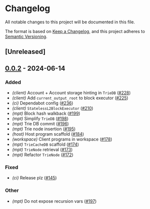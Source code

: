 # Changelog
All notable changes to this project will be documented in this file.

The format is based on [Keep a Changelog](https://keepachangelog.com/en/1.0.0/),
and this project adheres to [Semantic Versioning](https://semver.org/spec/v2.0.0.html).

## [Unreleased]

## [0.0.2](https://github.com/moongate-forks/kona/compare/kona-mpt-v0.0.1...kona-mpt-v0.0.2) - 2024-06-14

### Added
- *(client)* Account + Account storage hinting in `TrieDB` ([#228](https://github.com/moongate-forks/kona/pull/228))
- *(client)* Add `current_output_root` to block executor ([#225](https://github.com/moongate-forks/kona/pull/225))
- *(ci)* Dependabot config ([#236](https://github.com/moongate-forks/kona/pull/236))
- *(client)* `StatelessL2BlockExecutor` ([#210](https://github.com/moongate-forks/kona/pull/210))
- *(mpt)* Block hash walkback ([#199](https://github.com/moongate-forks/kona/pull/199))
- *(mpt)* Simplify `TrieDB` ([#198](https://github.com/moongate-forks/kona/pull/198))
- *(mpt)* Trie DB commit ([#196](https://github.com/moongate-forks/kona/pull/196))
- *(mpt)* Trie node insertion ([#195](https://github.com/moongate-forks/kona/pull/195))
- *(host)* Host program scaffold ([#184](https://github.com/moongate-forks/kona/pull/184))
- *(workspace)* Client programs in workspace ([#178](https://github.com/moongate-forks/kona/pull/178))
- *(mpt)* `TrieCacheDB` scaffold ([#174](https://github.com/moongate-forks/kona/pull/174))
- *(mpt)* `TrieNode` retrieval ([#173](https://github.com/moongate-forks/kona/pull/173))
- *(mpt)* Refactor `TrieNode` ([#172](https://github.com/moongate-forks/kona/pull/172))

### Fixed
- *(ci)* Release plz ([#145](https://github.com/moongate-forks/kona/pull/145))

### Other
- *(mpt)* Do not expose recursion vars ([#197](https://github.com/moongate-forks/kona/pull/197))
